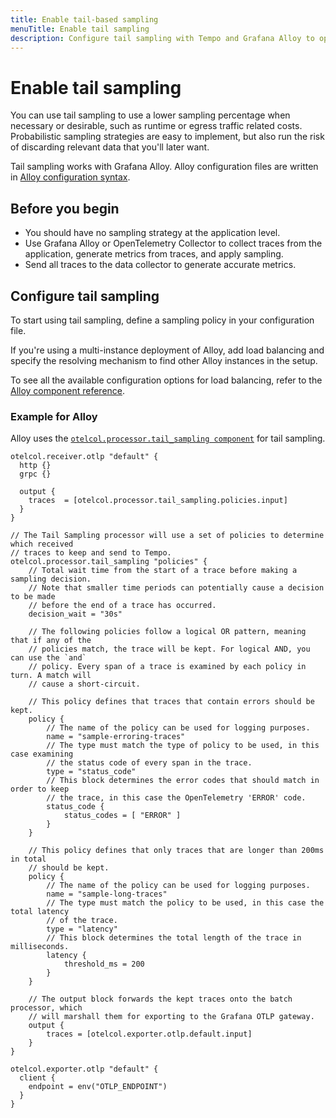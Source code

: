 ```yaml
---
title: Enable tail-based sampling
menuTitle: Enable tail sampling
description: Configure tail sampling with Tempo and Grafana Alloy to optimize sampling decisions.
---
```


# Enable tail sampling

You can use tail sampling to use a lower sampling percentage when necessary or desirable,
such as runtime or egress traffic related costs.
Probabilistic sampling strategies are easy to implement,
but also run the risk of discarding relevant data that you'll later want.

Tail sampling works with Grafana Alloy.
Alloy configuration files are written in [Alloy configuration syntax](https://grafana.com/docs/alloy/<ALLOY_VERSION>/get-started/configuration-syntax/).

## Before you begin

* You should have no sampling strategy at the application level.
* Use Grafana Alloy or OpenTelemetry Collector to collect traces from the application, generate metrics from traces, and apply sampling.
* Send all traces to the data collector to generate accurate metrics.

## Configure tail sampling

To start using tail sampling, define a sampling policy in your configuration file.

If you're using a multi-instance deployment of Alloy,
add load balancing and specify the resolving mechanism to find other Alloy instances in the setup.

To see all the available configuration options for load balancing, refer to the [Alloy component reference](https://grafana.com/docs/alloy/<ALLOY_VERSION>/reference/components/otelcol.exporter.loadbalancing/).

### Example for Alloy

Alloy uses the [`otelcol.processor.tail_sampling component`](https://grafana.com/docs/alloy/<ALLOY_VERSION>/reference/components/otelcol/otelcol.processor.tail_sampling/) for tail sampling.

```alloy
otelcol.receiver.otlp "default" {
  http {}
  grpc {}

  output {
    traces  = [otelcol.processor.tail_sampling.policies.input]
  }
}

// The Tail Sampling processor will use a set of policies to determine which received
// traces to keep and send to Tempo.
otelcol.processor.tail_sampling "policies" {
    // Total wait time from the start of a trace before making a sampling decision.
    // Note that smaller time periods can potentially cause a decision to be made
    // before the end of a trace has occurred.
    decision_wait = "30s"

    // The following policies follow a logical OR pattern, meaning that if any of the
    // policies match, the trace will be kept. For logical AND, you can use the `and`
    // policy. Every span of a trace is examined by each policy in turn. A match will
    // cause a short-circuit.

    // This policy defines that traces that contain errors should be kept.
    policy {
        // The name of the policy can be used for logging purposes.
        name = "sample-erroring-traces"
        // The type must match the type of policy to be used, in this case examining
        // the status code of every span in the trace.
        type = "status_code"
        // This block determines the error codes that should match in order to keep
        // the trace, in this case the OpenTelemetry 'ERROR' code.
        status_code {
            status_codes = [ "ERROR" ]
        }
    }

    // This policy defines that only traces that are longer than 200ms in total
    // should be kept.
    policy {
        // The name of the policy can be used for logging purposes.
        name = "sample-long-traces"
        // The type must match the policy to be used, in this case the total latency
        // of the trace.
        type = "latency"
        // This block determines the total length of the trace in milliseconds.
        latency {
            threshold_ms = 200
        }
    }

    // The output block forwards the kept traces onto the batch processor, which
    // will marshall them for exporting to the Grafana OTLP gateway.
    output {
        traces = [otelcol.exporter.otlp.default.input]
    }
}

otelcol.exporter.otlp "default" {
  client {
    endpoint = env("OTLP_ENDPOINT")
  }
}
```
